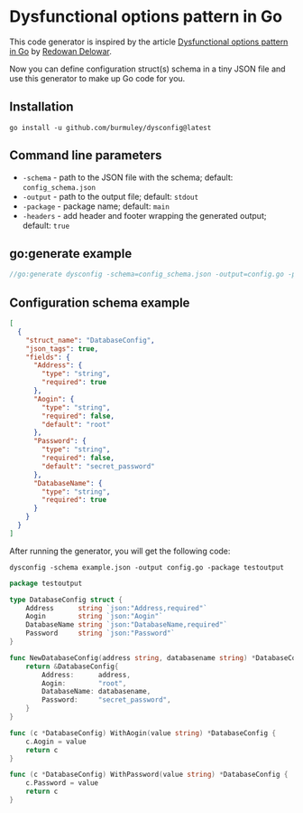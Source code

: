 # Dysfunctional options pattern in Go

This code generator is inspired by the article [Dysfunctional options pattern in Go](https://rednafi.com/go/dysfunctional_options_pattern/) by [Redowan Delowar](https://rednafi.com/).

Now you can define configuration struct(s) schema in a tiny JSON file and use this generator to make up Go code for you.

## Installation

```shell
go install -u github.com/burmuley/dysconfig@latest
```

## Command line parameters

* `-schema` - path to the JSON file with the schema; default: `config_schema.json`
* `-output` - path to the output file; default: `stdout`
* `-package` - package name; default: `main`
* `-headers` - add header and footer wrapping the generated output; default: `true`

## go:generate example

```go
//go:generate dysconfig -schema=config_schema.json -output=config.go -package=testoutput
```

## Configuration schema example

```json
[
  {
    "struct_name": "DatabaseConfig",
    "json_tags": true,
    "fields": {
      "Address": {
        "type": "string",
        "required": true
      },
      "Aogin": {
        "type": "string",
        "required": false,
        "default": "root"
      },
      "Password": {
        "type": "string",
        "required": false,
        "default": "secret_password"
      },
      "DatabaseName": {
        "type": "string",
        "required": true
      }
    }
  }
]
```

After running the generator, you will get the following code:

```shell
dysconfig -schema example.json -output config.go -package testoutput
```

```go
package testoutput

type DatabaseConfig struct {
	Address      string `json:"Address,required"`
	Aogin        string `json:"Aogin"`
	DatabaseName string `json:"DatabaseName,required"`
	Password     string `json:"Password"`
}

func NewDatabaseConfig(address string, databasename string) *DatabaseConfig {
	return &DatabaseConfig{
		Address:      address,
		Aogin:        "root",
		DatabaseName: databasename,
		Password:     "secret_password",
	}
}

func (c *DatabaseConfig) WithAogin(value string) *DatabaseConfig {
	c.Aogin = value
	return c
}

func (c *DatabaseConfig) WithPassword(value string) *DatabaseConfig {
	c.Password = value
	return c
}
```
